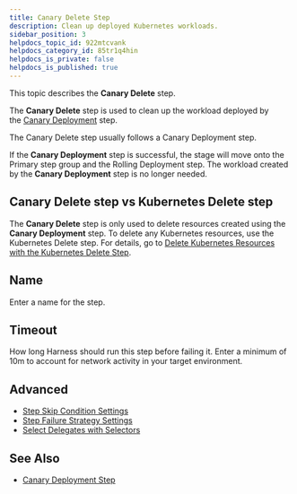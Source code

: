 ```yaml
---
title: Canary Delete Step
description: Clean up deployed Kubernetes workloads.
sidebar_position: 3
helpdocs_topic_id: 922mtcvank
helpdocs_category_id: 85tr1q4hin
helpdocs_is_private: false
helpdocs_is_published: true
---
```


This topic describes the **Canary Delete** step.

The **Canary Delete** step is used to clean up the workload deployed by the [Canary Deployment](canary-deployment-step.md) step.

The Canary Delete step usually follows a Canary Deployment step.

If the **Canary Deployment** step is successful, the stage will move onto the Primary step group and the Rolling Deployment step. The workload created by the **Canary Deployment** step is no longer needed.

## Canary Delete step vs Kubernetes Delete step

The **Canary Delete** step is only used to delete resources created using the **Canary Deployment** step. To delete any Kubernetes resources, use the Kubernetes Delete step. For details, go to [Delete Kubernetes Resources with the Kubernetes Delete Step](../../cd-execution/kubernetes-executions/delete-kubernetes-resources.md).

## Name

Enter a name for the step.

## Timeout

How long Harness should run this step before failing it. Enter a minimum of 10m to account for network activity in your target environment.

## Advanced

* [Step Skip Condition Settings](../../../platform/8_Pipelines/w_pipeline-steps-reference/step-skip-condition-settings.md)
* [Step Failure Strategy Settings](../../../platform/8_Pipelines/w_pipeline-steps-reference/step-failure-strategy-settings.md)
* [Select Delegates with Selectors](../../../platform/2_Delegates/delegate-guide/select-delegates-with-selectors.md)

## See Also

* [Canary Deployment Step](canary-deployment-step.md)

